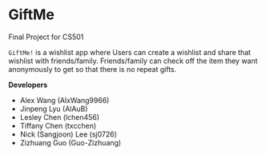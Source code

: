 # GiftMe
 Final Project for CS501

`GiftMe!` is a wishlist app where Users can create a wishlist and share that wishlist with friends/family. Friends/family can check off the item they want anonymously to get so that there is no repeat gifts.

**Developers**
- Alex Wang (AlxWang9966)
- Jinpeng Lyu (AlAuB)
- Lesley Chen (lchen456)
- Tiffany Chen (txcchen)
- Nick (Sangjoon) Lee (sj0726)
- Zizhuang Guo (Guo-Zizhuang)
